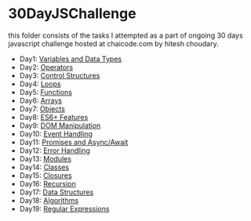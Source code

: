 # 30DayJSChallenge
this folder consists of the tasks I attempted as a part of ongoing 30 days javascript challenge hosted at chaicode.com by hitesh choudary.
- Day1: [Variables and Data Types](day1/variablesAndDataTypes.js)
- Day2: [Operators](day2/operators.js)
- Day3: [Control Structures](day3/)
- Day4: [Loops](day4/)
- Day5: [Functions](day5/)
- Day6: [Arrays](day6/)
- Day7: [Objects](day7/)
- Day8: [ES6+ Features](day8/)
- Day9: [DOM Manipulation](day9/)
- Day10: [Event Handling](day10/)
- Day11: [Promises and Async/Await](day11/)
- Day12: [Error Handling](day12/)
- Day13: [Modules](day13/)
- Day14: [Classes](day14/)
- Day15: [Closures](day15/)
- Day16: [Recursion](day16/)
- Day17: [Data Structures](day17/)
- Day18: [Algorithms](day18/)
- Day19: [Regular Expressions](day19/)